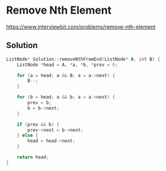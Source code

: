 # Remove Nth Element

https://www.interviewbit.com/problems/remove-nth-element


## Solution

```cpp
ListNode* Solution::removeNthFromEnd(ListNode* A, int B) {
    ListNode *head = A, *a, *b, *prev = 0;

    for (a = head; a && B; a = a->next) {
        B--;
    }

    for (b = head; a && b; a = a->next) {
        prev = b;
        b = b->next;
    }

    if (prev && b) {
        prev->next = b->next;
    } else {
        head = head->next;
    }

    return head;
}

```